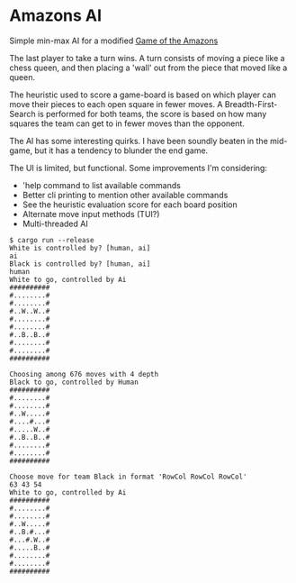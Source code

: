 # Amazons AI

Simple min-max AI for a modified
[Game of the Amazons](https://en.wikipedia.org/wiki/Game_of_the_Amazons)

The last player to take a turn wins. A turn consists of moving a piece like a
chess queen, and then placing a 'wall' out from the piece that moved like a queen.

The heuristic used to score a game-board is based on which player can move
their pieces to each open square in fewer moves. A Breadth-First-Search is
performed for both teams, the score is based on how many squares the team can
get to in fewer moves than the opponent.

The AI has some interesting quirks. I have been soundly beaten in the mid-game,
but it has a tendency to blunder the end game. 

The UI is limited, but functional. Some improvements I'm considering:

* 'help command to list available commands
* Better cli printing to mention other available commands
* See the heuristic evaluation score for each board position
* Alternate move input methods (TUI?)
* Multi-threaded AI

```
$ cargo run --release
White is controlled by? [human, ai]
ai
Black is controlled by? [human, ai]
human
White to go, controlled by Ai
##########
#........#
#........#
#..W..W..#
#........#
#........#
#..B..B..#
#........#
#........#
##########

Choosing among 676 moves with 4 depth
Black to go, controlled by Human
##########
#........#
#........#
#..W.....#
#....#...#
#.....W..#
#..B..B..#
#........#
#........#
##########

Choose move for team Black in format 'RowCol RowCol RowCol'
63 43 54
White to go, controlled by Ai
##########
#........#
#........#
#..W.....#
#..B.#...#
#...#.W..#
#.....B..#
#........#
#........#
##########

```
